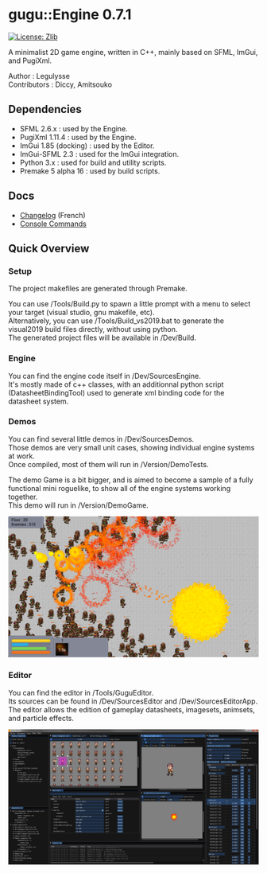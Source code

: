 # gugu::Engine 0.7.1
[![License: Zlib](https://img.shields.io/badge/License-Zlib-lightgrey.svg)](https://opensource.org/licenses/Zlib)

A minimalist 2D game engine, written in C++, mainly based on SFML, ImGui, and PugiXml.

Author : Legulysse  
Contributors : Diccy, Amitsouko

## Dependencies

- SFML 2.6.x : used by the Engine.  
- PugiXml 1.11.4 : used by the Engine.  
- ImGui 1.85 (docking) : used by the Editor.  
- ImGui-SFML 2.3 : used for the ImGui integration.  
- Python 3.x : used for build and utility scripts.  
- Premake 5 alpha 16 : used by build scripts.  

## Docs

- [Changelog](/Docs/ProjectHistory.md) (French)  
- [Console Commands](/Docs/Commands.md)  

## Quick Overview

### Setup

The project makefiles are generated through Premake.  

You can use /Tools/Build.py to spawn a little prompt with a menu to select your target (visual studio, gnu makefile, etc).  
Alternatively, you can use /Tools/Build_vs2019.bat to generate the visual2019 build files directly, without using python.  
The generated project files will be available in /Dev/Build.  

### Engine

You can find the engine code itself in /Dev/SourcesEngine.  
It's mostly made of c++ classes, with an additionnal python script (DatasheetBindingTool) used to generate xml binding code for the datasheet system.  

### Demos

You can find several little demos in /Dev/SourcesDemos.  
Those demos are very small unit cases, showing individual engine systems at work.  
Once compiled, most of them will run in /Version/DemoTests.  

The demo Game is a bit bigger, and is aimed to become a sample of a fully functional mini roguelike, to show all of the engine systems working together.  
This demo will run in /Version/DemoGame.  

![Demo Game](/Docs/Pictures/DemoGame_03.png)

### Editor

You can find the editor in /Tools/GuguEditor.  
Its sources can be found in /Dev/SourcesEditor and /Dev/SourcesEditorApp.  
The editor allows the edition of gameplay datasheets, imagesets, animsets, and particle effects.  

![Demo Game](/Docs/Pictures/Editor_02.png)

